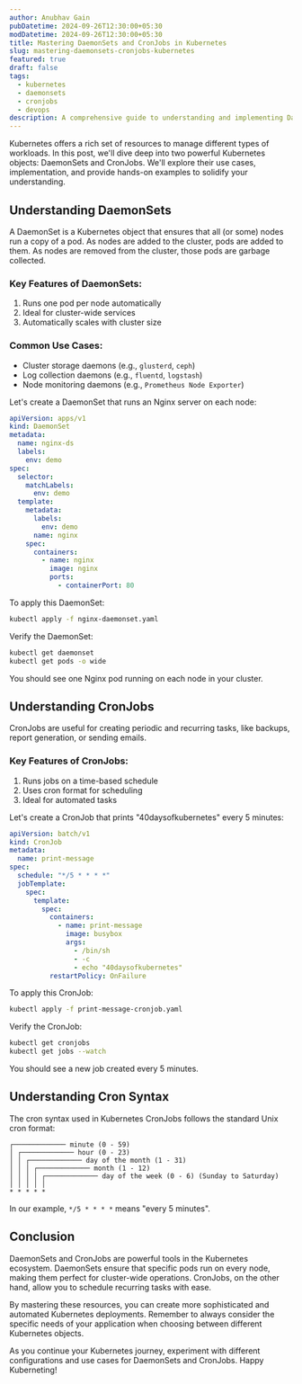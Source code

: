 ```yaml
---
author: Anubhav Gain
pubDatetime: 2024-09-26T12:30:00+05:30
modDatetime: 2024-09-26T12:30:00+05:30
title: Mastering DaemonSets and CronJobs in Kubernetes
slug: mastering-daemonsets-cronjobs-kubernetes
featured: true
draft: false
tags:
  - kubernetes
  - daemonsets
  - cronjobs
  - devops
description: A comprehensive guide to understanding and implementing DaemonSets and CronJobs in Kubernetes, with practical examples and clear explanations.
---
```


Kubernetes offers a rich set of resources to manage different types of workloads. In this post, we'll dive deep into two powerful Kubernetes objects: DaemonSets and CronJobs. We'll explore their use cases, implementation, and provide hands-on examples to solidify your understanding.

## Understanding DaemonSets

A DaemonSet is a Kubernetes object that ensures that all (or some) nodes run a copy of a pod. As nodes are added to the cluster, pods are added to them. As nodes are removed from the cluster, those pods are garbage collected.

### Key Features of DaemonSets:

1. Runs one pod per node automatically
2. Ideal for cluster-wide services
3. Automatically scales with cluster size

### Common Use Cases:

- Cluster storage daemons (e.g., `glusterd`, `ceph`)
- Log collection daemons (e.g., `fluentd`, `logstash`)
- Node monitoring daemons (e.g., `Prometheus Node Exporter`)

Let's create a DaemonSet that runs an Nginx server on each node:

```yaml
apiVersion: apps/v1
kind: DaemonSet
metadata:
  name: nginx-ds
  labels:
    env: demo
spec:
  selector:
    matchLabels:
      env: demo
  template:
    metadata:
      labels:
        env: demo
      name: nginx
    spec:
      containers:
        - name: nginx
          image: nginx
          ports:
            - containerPort: 80
```

To apply this DaemonSet:

```bash
kubectl apply -f nginx-daemonset.yaml
```

Verify the DaemonSet:

```bash
kubectl get daemonset
kubectl get pods -o wide
```

You should see one Nginx pod running on each node in your cluster.

## Understanding CronJobs

CronJobs are useful for creating periodic and recurring tasks, like backups, report generation, or sending emails.

### Key Features of CronJobs:

1. Runs jobs on a time-based schedule
2. Uses cron format for scheduling
3. Ideal for automated tasks

Let's create a CronJob that prints "40daysofkubernetes" every 5 minutes:

```yaml
apiVersion: batch/v1
kind: CronJob
metadata:
  name: print-message
spec:
  schedule: "*/5 * * * *"
  jobTemplate:
    spec:
      template:
        spec:
          containers:
            - name: print-message
              image: busybox
              args:
                - /bin/sh
                - -c
                - echo "40daysofkubernetes"
          restartPolicy: OnFailure
```

To apply this CronJob:

```bash
kubectl apply -f print-message-cronjob.yaml
```

Verify the CronJob:

```bash
kubectl get cronjobs
kubectl get jobs --watch
```

You should see a new job created every 5 minutes.

## Understanding Cron Syntax

The cron syntax used in Kubernetes CronJobs follows the standard Unix cron format:

```
┌───────────── minute (0 - 59)
│ ┌───────────── hour (0 - 23)
│ │ ┌───────────── day of the month (1 - 31)
│ │ │ ┌───────────── month (1 - 12)
│ │ │ │ ┌───────────── day of the week (0 - 6) (Sunday to Saturday)
│ │ │ │ │
* * * * *
```

In our example, `*/5 * * * *` means "every 5 minutes".

## Conclusion

DaemonSets and CronJobs are powerful tools in the Kubernetes ecosystem. DaemonSets ensure that specific pods run on every node, making them perfect for cluster-wide operations. CronJobs, on the other hand, allow you to schedule recurring tasks with ease.

By mastering these resources, you can create more sophisticated and automated Kubernetes deployments. Remember to always consider the specific needs of your application when choosing between different Kubernetes objects.

As you continue your Kubernetes journey, experiment with different configurations and use cases for DaemonSets and CronJobs. Happy Kuberneting!
